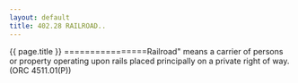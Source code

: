 ```yaml
---
layout: default 
title: 402.28 RAILROAD..
---
```


{{ page.title }}
================Railroad" means a carrier of persons or property operating upon rails
placed principally on a private right of way. (ORC 4511.01(P))
